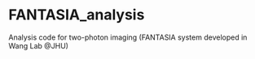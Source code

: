 # FANTASIA_analysis

Analysis code for two-photon imaging (FANTASIA system developed in Wang Lab @JHU)
